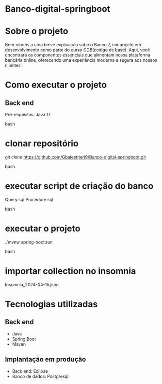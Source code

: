 # Banco-digital-springboot

# Sobre o projeto

Bem-vindos a uma breve explicaçäo sobe o Banco 7, um projeto em desenvolvimento como parte do curso CDB(codigo de base). Aqui, você encontrará os componentes essenciais que alimentam nossa plataforma bancária online, oferecendo uma experiência moderna e segura aos nossos clientes.

# Como executar o projeto

## Back end
Pré-requisitos: Java 17

bash
# clonar repositório
git clone https://github.com/Gbalestrieri9/Banco-digital-springboot.git


bash
# executar script de criação do banco
Query.sql
Procedure.sql


bash
# executar o projeto
./mvnw spring-boot:run


bash
# importar collection no insomnia
Insomnia_2024-04-15.json


# Tecnologias utilizadas
## Back end
- Java
- Spring Boot
- Maven

## Implantação em produção
- Back end: Eclipse
- Banco de dados: Postgresql